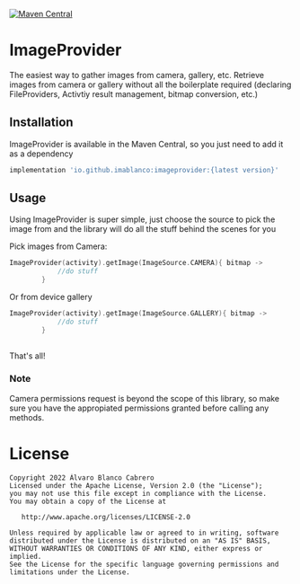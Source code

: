 
[![Maven Central](https://maven-badges.herokuapp.com/maven-central/io.github.imablanco/imageprovider/badge.svg)](https://maven-badges.herokuapp.com/maven-central/io.github.imablanco/imageprovider)

# ImageProvider
The easiest way to gather images from camera, gallery, etc.
Retrieve images from camera or gallery without all the boilerplate required (declaring FileProviders, Activtiy result management, bitmap conversion, etc.)

## Installation

ImageProvider is available in the Maven Central, so you just need to add it as a dependency
```groovy
implementation 'io.github.imablanco:imageprovider:{latest version}'
```

## Usage 

Using ImageProvider is super simple, just choose the source to pick the image from and the library will do all the stuff behind the scenes for you

Pick images from Camera:

```kotlin
ImageProvider(activity).getImage(ImageSource.CAMERA){ bitmap -> 
            //do stuff
        }       
```

Or from device gallery

```kotlin
ImageProvider(activity).getImage(ImageSource.GALLERY){ bitmap -> 
            //do stuff
        }
            
```

That's all!

### Note

Camera permissions request is beyond the scope of this library, so make sure you have the appropiated permissions granted before calling any methods.

License
=======

    Copyright 2022 Álvaro Blanco Cabrero
    Licensed under the Apache License, Version 2.0 (the "License");
    you may not use this file except in compliance with the License.
    You may obtain a copy of the License at

       http://www.apache.org/licenses/LICENSE-2.0

    Unless required by applicable law or agreed to in writing, software
    distributed under the License is distributed on an "AS IS" BASIS,
    WITHOUT WARRANTIES OR CONDITIONS OF ANY KIND, either express or implied.
    See the License for the specific language governing permissions and
    limitations under the License.
